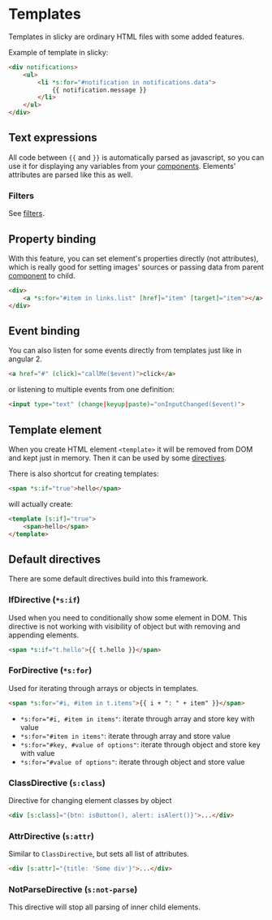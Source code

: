 # Templates

Templates in slicky are ordinary HTML files with some added features.

Example of template in slicky:

```html
<div notifications>
	<ul>
		<li *s:for="#notification in notifications.data">
			{{ notification.message }}
		</li>
	</ul>
</div>
```

## Text expressions

All code between `{{` and `}}` is automatically parsed as javascript, so you 
can use it for displaying any variables from your [components](./components.md). 
Elements' attributes are parsed like this as well.

### Filters

See [filters](./filters.md).

## Property binding

With this feature, you can set element's properties directly (not attributes), 
which is really good for setting images' sources or passing data from parent 
[component](./components.md) to child.

```html
<div>
	<a *s:for="#item in links.list" [href]="item" [target]="item"></a>
</div>
```

## Event binding

You can also listen for some events directly from templates just like in angular 
2.

```html
<a href="#" (click)="callMe($event)">click</a>
```

or listening to multiple events from one definition:

```html
<input type="text" (change|keyup|paste)="onInputChanged($event)">
```

## Template element

When you create HTML element `<template>` it will be removed from DOM and kept 
just in memory. Then it can be used by some [directives](./directives.md).

There is also shortcut for creating templates:

```html
<span *s:if="true">hello</span>
```

will actually create:

```html
<template [s:if]="true">
	<span>hello</span>
</template>
```

## Default directives

There are some default directives build into this framework. 

### IfDirective (`*s:if`)

Used when you need to conditionally show some element in DOM. This directive is 
not working with visibility of object but with removing and appending elements.

```html
<span *s:if="t.hello">{{ t.hello }}</span>
```

### ForDirective (`*s:for`)

Used for iterating through arrays or objects in templates.

```html
<span *s:for="#i, #item in t.items">{{ i + ": " + item" }}</span>
```

* `*s:for="#i, #item in items"`: iterate through array and store key with value
* `*s:for="#item in items"`: iterate through array and store value
* `*s:for="#key, #value of options"`: iterate through object and store key with value
* `*s:for="#value of options"`: iterate through object and store value

### ClassDirective (`s:class`)

Directive for changing element classes by object

```html
<div [s:class]="{btn: isButton(), alert: isAlert()}">...</div>
```

### AttrDirective (`s:attr`)

Similar to `ClassDirective`, but sets all list of attributes.

```html
<div [s:attr]="{title: 'Some div'}">...</div>
```

### NotParseDirective (`s:not-parse`)

This directive will stop all parsing of inner child elements.
